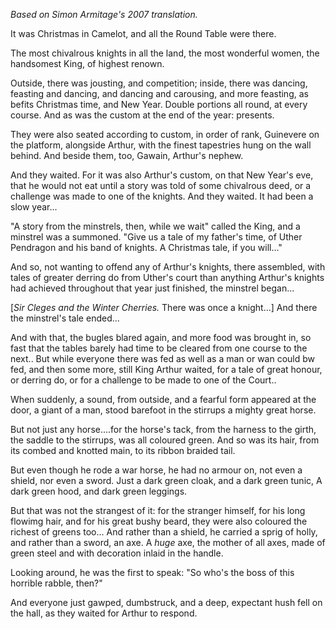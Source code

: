 
*Based on Simon Armitage's 2007 translation.*

It was Christmas in Camelot, and all the Round Table were there.

The most chivalrous knights in all the land, the most wonderful women, the handsomest King, of highest renown.

Outside, there was jousting, and competition; inside, there was dancing, feasting and dancing, and dancing and carousing, and more feasting, as befits Christmas time, and New Year. Double portions all round, at every course. And as was the custom at the end of the year: presents.

They were also seated according to custom, in order of rank, Guinevere on the platform, alongside Arthur, with the finest tapestries hung on the wall behind. And beside them, too, Gawain, Arthur's nephew.

And they waited. For it was also Arthur's custom, on that New Year's eve, that he would not eat until a story was told of some chivalrous deed, or a challenge was made to one of the knights. And they waited. It had been a slow year...

"A story from the minstrels, then, while we wait" called the King, and a minstrel was a summoned. "Give us a tale of my father's time, of Uther Pendragon and his band of knights. A Christmas tale, if you will..."

And so, not wanting to offend any of Arthur's knights, there assembled, with tales of greater derring do from Uther's court than anything Arthur's knights had achieved throughout that year just finished, the minstrel began...

[*Sir Cleges and the Winter Cherries.* There was once a knight...] And there the minstrel's tale ended...

And with that, the bugles blared again, and more food was brought in, so fast that the tables barely had time to be cleared from one course to the next.. But while everyone there was fed as well as a man or wan could bw fed, and then some more, still King Arthur waited, for a tale of great honour, or derring do, or for a challenge to be made to one of the Court..

When suddenly, a sound, from outside, and a fearful form appeared at the door, a giant of a man, stood barefoot in the stirrups a mighty great horse.

But not just any horse....for the horse's tack, from the harness to the girth, the saddle to the stirrups, was all coloured green. And so was its hair, from its combed and knotted main, to its ribbon braided tail.

But even though he rode a war horse, he had no armour on, not even a shield, nor even a sword. Just a dark green cloak, and a dark green tunic, A dark green hood, and dark green leggings.

But that was not the strangest of it: for the stranger himself, for his long flowimg hair, and for his great bushy beard, they were also coloured the richest of greens too... And rather than a shield, he carried a sprig of holly, and rather than a sword, an axe. A *huge* axe, the mother of all axes, made of green steel and with decoration inlaid in the handle.

Looking around, he was the first to speak: "So who's the boss of this horrible rabble, then?"

And everyone just gawped, dumbstruck, and a deep, expectant hush fell on the hall, as they waited for Arthur to respond.


